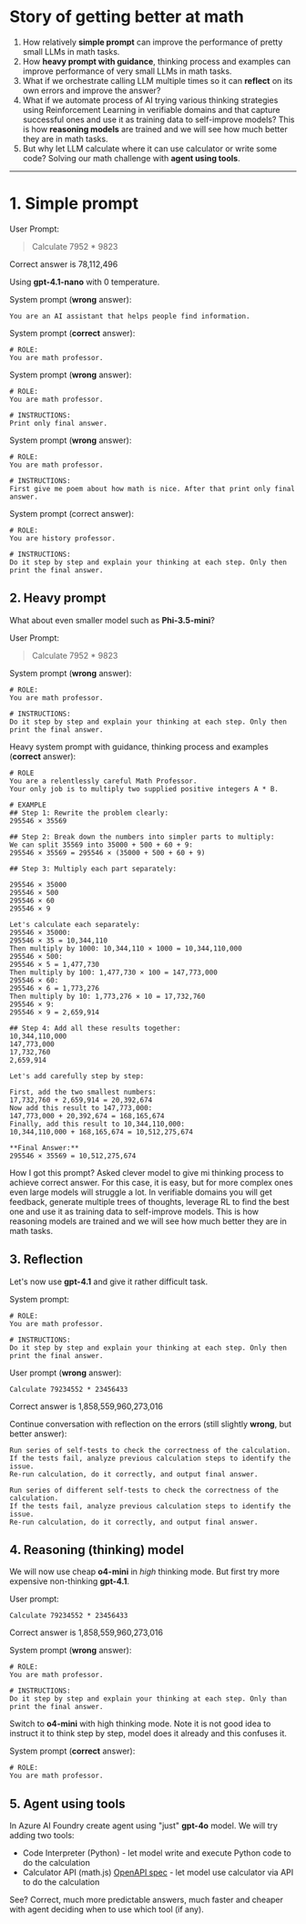 # Story of getting better at math
1. How relatively **simple prompt** can improve the performance of pretty small LLMs in math tasks.
2. How **heavy prompt with guidance**, thinking process and examples can improve performance of very small LLMs in math tasks.
3. What if we orchestrate calling LLM multiple times so it can **reflect** on its own errors and improve the answer?
4. What if we automate process of AI trying various thinking strategies using Reinforcement Learning in verifiable domains and that capture successful ones and use it as training data to self-improve models? This is how **reasoning models** are trained and we will see how much better they are in math tasks.
5. But why let LLM calculate where it can use calculator or write some code? Solving our math challenge with **agent using tools**.

---

# 1. Simple prompt

User Prompt:

> Calculate 7952 * 9823

Correct answer is 78,112,496

Using **gpt-4.1-nano** with 0 temperature.

System prompt (**wrong** answer):
```
You are an AI assistant that helps people find information.
```

System prompt (**correct** answer):
```
# ROLE:
You are math professor.
```

System prompt (**wrong** answer):
```
# ROLE:
You are math professor.

# INSTRUCTIONS:
Print only final answer.
```

System prompt (**wrong** answer):
```
# ROLE:
You are math professor.

# INSTRUCTIONS:
First give me poem about how math is nice. After that print only final answer.
```

System prompt (correct answer):
```
# ROLE:
You are history professor.

# INSTRUCTIONS:
Do it step by step and explain your thinking at each step. Only then print the final answer.
```

## 2. Heavy prompt
What about even smaller model such as **Phi-3.5-mini**?

User Prompt:

> Calculate 7952 * 9823

System prompt (**wrong** answer):
```
# ROLE:
You are math professor.

# INSTRUCTIONS:
Do it step by step and explain your thinking at each step. Only then print the final answer.
```

Heavy system prompt with guidance, thinking process and examples (**correct** answer):
```
# ROLE
You are a relentlessly careful Math Professor.  
Your only job is to multiply two supplied positive integers A * B.

# EXAMPLE
## Step 1: Rewrite the problem clearly:
295546 × 35569

## Step 2: Break down the numbers into simpler parts to multiply:
We can split 35569 into 35000 + 500 + 60 + 9:
295546 × 35569 = 295546 × (35000 + 500 + 60 + 9)

## Step 3: Multiply each part separately:

295546 × 35000
295546 × 500
295546 × 60
295546 × 9

Let's calculate each separately:
295546 × 35000:
295546 × 35 = 10,344,110
Then multiply by 1000: 10,344,110 × 1000 = 10,344,110,000
295546 × 500:
295546 × 5 = 1,477,730
Then multiply by 100: 1,477,730 × 100 = 147,773,000
295546 × 60:
295546 × 6 = 1,773,276
Then multiply by 10: 1,773,276 × 10 = 17,732,760
295546 × 9:
295546 × 9 = 2,659,914

## Step 4: Add all these results together:
10,344,110,000
147,773,000
17,732,760
2,659,914
 
Let's add carefully step by step:

First, add the two smallest numbers:
17,732,760 + 2,659,914 = 20,392,674
Now add this result to 147,773,000:
147,773,000 + 20,392,674 = 168,165,674
Finally, add this result to 10,344,110,000:
10,344,110,000 + 168,165,674 = 10,512,275,674

**Final Answer:**
295546 × 35569 = 10,512,275,674
```

How I got this prompt? Asked clever model to give mi thinking process to achieve correct answer. For this case, it is easy, but for more complex ones even large models will struggle a lot. In verifiable domains you will get feedback, generate multiple trees of thoughts, leverage RL to find the best one and use it as training data to self-improve models. This is how reasoning models are trained and we will see how much better they are in math tasks.


## 3. Reflection
Let's now use **gpt-4.1** and give it rather difficult task.

System prompt:
```
# ROLE:
You are math professor.

# INSTRUCTIONS:
Do it step by step and explain your thinking at each step. Only then print the final answer.
```

User prompt (**wrong** answer):

``` Calculate 79234552 * 23456433 ```

Correct answer is 1,858,559,960,273,016

Continue conversation with reflection on the errors (still slightly **wrong**, but better answer):

```
Run series of self-tests to check the correctness of the calculation.
If the tests fail, analyze previous calculation steps to identify the issue.
Re-run calculation, do it correctly, and output final answer.
```


```
Run series of different self-tests to check the correctness of the calculation.
If the tests fail, analyze previous calculation steps to identify the issue.
Re-run calculation, do it correctly, and output final answer.
```

## 4. Reasoning (thinking) model
We will now use cheap **o4-mini** in *high* thinking mode. But first try more expensive non-thinking **gpt-4.1**.

User prompt:

``` Calculate 79234552 * 23456433 ```

Correct answer is 1,858,559,960,273,016

System prompt (**wrong** answer):
```
# ROLE:
You are math professor.

# INSTRUCTIONS:
Do it step by step and explain your thinking at each step. Only than print the final answer.
```

Switch to **o4-mini** with high thinking mode. Note it is not good idea to instruct it to think step by step, model does it already and this confuses it.

System prompt (**correct** answer):
```
# ROLE:
You are math professor.
```

## 5. Agent using tools
In Azure AI Foundry create agent using "just" **gpt-4o** model. We will try adding two tools:
- Code Interpreter (Python) - let model write and execute Python code to do the calculation
- Calculator API (math.js) [OpenAPI spec](../tools/mathjs.json) - let model use calculator via API to do the calculation

See? Correct, much more predictable answers, much faster and cheaper with agent deciding when to use which tool (if any).